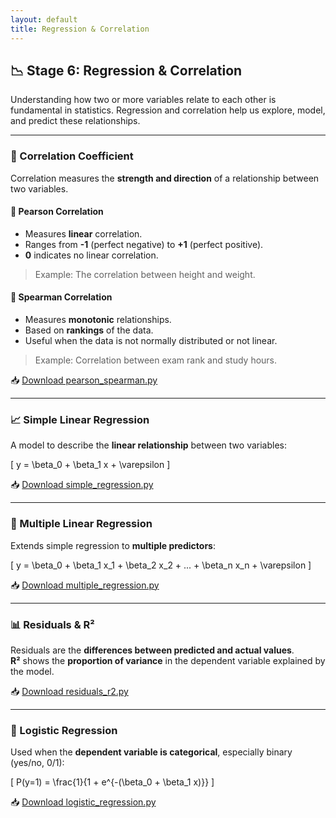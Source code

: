 ```yaml
---
layout: default
title: Regression & Correlation
---
```


## 📉 Stage 6: Regression & Correlation

Understanding how two or more variables relate to each other is fundamental in statistics. Regression and correlation help us explore, model, and predict these relationships.

---

### 📌 Correlation Coefficient

Correlation measures the **strength and direction** of a relationship between two variables.

#### 🔹 Pearson Correlation
- Measures **linear** correlation.
- Ranges from **-1** (perfect negative) to **+1** (perfect positive).
- **0** indicates no linear correlation.

> Example: The correlation between height and weight.

#### 🔹 Spearman Correlation
- Measures **monotonic** relationships.
- Based on **rankings** of the data.
- Useful when the data is not normally distributed or not linear.

> Example: Correlation between exam rank and study hours.

📥 [Download pearson_spearman.py](python/regression/pearson_spearman.py)

---

### 📈 Simple Linear Regression

A model to describe the **linear relationship** between two variables:

\[
y = \beta_0 + \beta_1 x + \varepsilon
\]

📥 [Download simple_regression.py](python/regression/simple_regression.py)

---

### 🧮 Multiple Linear Regression

Extends simple regression to **multiple predictors**:

\[
y = \beta_0 + \beta_1 x_1 + \beta_2 x_2 + ... + \beta_n x_n + \varepsilon
\]

📥 [Download multiple_regression.py](python/regression/multiple_regression.py)

---

### 📊 Residuals & R²

Residuals are the **differences between predicted and actual values**.  
**R²** shows the **proportion of variance** in the dependent variable explained by the model.

📥 [Download residuals_r2.py](python/regression/residuals_r2.py)

---

### 🔄 Logistic Regression

Used when the **dependent variable is categorical**, especially binary (yes/no, 0/1):

\[
P(y=1) = \frac{1}{1 + e^{-(\beta_0 + \beta_1 x)}}
\]

📥 [Download logistic_regression.py](python/regression/logistic_regression.py)
